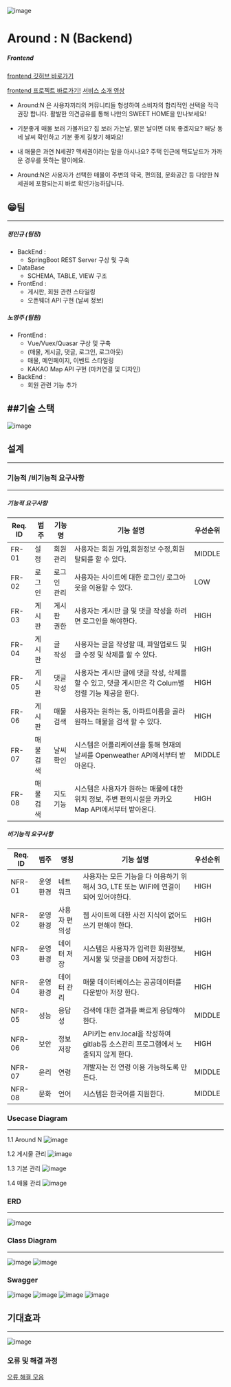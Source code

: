 ![image](https://user-images.githubusercontent.com/47201943/119803857-ccbe2380-bf1a-11eb-8a8d-f7532ccb07b6.png)

# Around : N (Backend)

##### Frontend
<a href="https://lab.ssafy.com/at8in/finalhappyvue">frontend 깃허브 바로가기</a>

<a href="https://lab.ssafy.com/at8in/finalhappyvue">frontend 프로젝트 바로가기!</a>
<a href ="https://www.youtube.com/watch?v=usJ1UsJBG_M">서비스 소개 영상</a>

- Around:N 은 사용자끼리의 커뮤니티들 형성하여 
소비자의 합리적인 선택을 적극 권장 합니다.
활발한 의견공유를 통해 나만의 SWEET HOME을 만나보세요!

- 기분좋게 매물 보러 가볼까요?
집 보러 가는날, 맑은 날이면 더욱 좋겠지요?
해당 동네 날씨 확인하고 기분 좋게 길찾기 해봐요!

- 내 매물은 과연 N세권?
맥세권이라는 말을 아시나요? 
주택 인근에 맥도날드가 가까운 경우를 뜻하는 말이에요.

- Around:N은 사용자가 선택한 매물이 주변의 약국, 편의점, 문화공간 등 
다양한  N세권에 포함되는지 바로 확인가능하답니다.

## 😁팀
---

##### ️정민규 (팀장)
- BackEnd : 
    - SpringBoot REST Server 구상 및 구축
- DataBase 
    - SCHEMA, TABLE, VIEW 구조 
- FrontEnd : 
    - 게시판, 회원 관련 스타일링
    - 오픈웨더 API 구현 (날씨 정보)
            
##### ️노영주 (팀원)
- FrontEnd : 
    - Vue/Vuex/Quasar 구상 및 구축
    - (매물, 게시글, 댓글, 로그인, 로그아웃)
    - 매물, 메인페이지, 이벤트 스타일링
    - KAKAO Map API 구현 (마커연결 및 디자인)
- BackEnd : 
    - 회원 관련 기능 추가
    
##기술 스택
---
![image](https://user-images.githubusercontent.com/47201943/119803959-e19ab700-bf1a-11eb-82f2-fefcd3d2db4d.png)

    
## 설계
***
### 기능적 /비기능적 요구사항
---
##### 기능적 요구사항
|Req. ID|범주|기능명|기능 설명|우선순위|
| ----- |----|------|---------|--------|
|FR-01|설정|회원 관리|사용자는 회원 가입,회원정보 수정,회원 탈퇴를 할 수 있다.|MIDDLE|
|FR-02|로그인|로그인 관리|사용자는 사이트에 대한 로그인/ 로그아웃을 이용할 수 있다.|LOW|
|FR-03|게시판|게시판 권한|사용자는 게시판 글 및 댓글 작성을 하려면 로그인을 해야한다.|HIGH|
|FR-04|게시판|글 작성|사용자는 글을 작성할 때, 파일업로드 및 글 수정 및 삭제를 할 수 있다.|HIGH|
|FR-05|게시판|댓글 작성|사용자는 게시판 글에 댓글 작성, 삭제를 할 수 있고, 댓글 게시판은 각 Colum별 정렬 기능 제공을 한다.|HIGH|
|FR-06|게시판|매물 검색|사용자는 원하는 동, 아파트이름을 골라 원하느 매물을 검색 할 수 있다.|HIGH|
|FR-07|매물 검색|날씨확인|시스템은 어플리케이션을 통해 현재의 날씨를 Openweather API에서부터 받아온다.|MIDDLE|
|FR-08|매물 검색|지도 기능|시스템은 사용자가 원하는 매물에 대한 위치 정보, 주변 편의시설을 카카오 Map API에서부터 받아온다.|HIGH|

##### 비기능적 요구사항

|Req. ID|범주|명칭|기능 설명|우선순위|
| ----- |----|------|---------|--------|
|NFR-01|운영환경|네트워크|사용자는 모든 기능을 다 이용하기 위해서 3G, LTE 또는 WIFI에 연결이 되어 있어야한다.|HIGH|
|NFR-02|운영환경|사용자 편의성|웹 사이트에 대한 사전 지식이 없어도 쓰기 편해야 한다.|HIGH|
|NFR-03|운영환경|데이터 저장|시스템은 사용자가 입력한 회원정보,게시물 및 댓글을 DB에 저장한다.|HIGH|
|NFR-04|운영환경|데이터 관리|매물 데이터베이스는 공공데이터를 다운받아 저장 한다.|HIGH|
|NFR-05|성능|응답성|검색에 대한 결과를 빠르게 응답해야 한다.|MIDDLE|
|NFR-06|보안|정보저장|API키는 env.local을 작성하여 gitlab등 소스관리 프로그램에서 노출되지 않게 한다.|HIGH|
|NFR-07|윤리|연령|개발자는 전 연령 이용 가능하도록 만든다.|MIDDLE|
|NFR-08|문화|언어|시스템은 한국어를 지원한다.|MIDDLE|


### Usecase Diagram
---
1.1 Around N 
![image](https://user-images.githubusercontent.com/47201943/119804176-127aec00-bf1b-11eb-87b4-505360d40089.png)

1.2 게시물 관리
![image](https://user-images.githubusercontent.com/47201943/119804428-4a822f00-bf1b-11eb-9adc-6e17a1a55d3d.png)

1.3 기본 관리
![image](https://user-images.githubusercontent.com/47201943/119804445-50781000-bf1b-11eb-8326-408174fc37ec.png)

1.4 매물 관리
![image](https://user-images.githubusercontent.com/47201943/119804475-55d55a80-bf1b-11eb-9838-84bddb752f97.png)

### ERD
---
![image](https://user-images.githubusercontent.com/47201943/119804493-5c63d200-bf1b-11eb-96f1-6002e850ce23.png)

### Class Diagram
---
![image](https://user-images.githubusercontent.com/47201943/119804520-61c11c80-bf1b-11eb-925f-9e0f48f61a68.png)
![image](https://user-images.githubusercontent.com/47201943/119804550-684f9400-bf1b-11eb-8b6f-b4ff86066103.png)

### Swagger
![image](https://user-images.githubusercontent.com/47201943/119804573-6e457500-bf1b-11eb-84db-3f1dc25dfd4a.png)
![image](https://user-images.githubusercontent.com/47201943/119804595-730a2900-bf1b-11eb-96a6-58e4f36205cc.png)
![image](https://user-images.githubusercontent.com/47201943/119804624-7ac9cd80-bf1b-11eb-9a8b-bf46a11238e6.png)
![image](https://user-images.githubusercontent.com/47201943/119804638-7ef5eb00-bf1b-11eb-983a-e926cfa0c571.png)


## 기대효과
---
![image](https://user-images.githubusercontent.com/47201943/119804656-84533580-bf1b-11eb-927e-8560f01c144c.png)

### 오류 및 해결 과정 

<a href ="https://lab.ssafy.com/at8in/finalhappyvue/blob/master/READ%EC%98%A4%EB%A5%98.md">오류 해결 모음</a>


